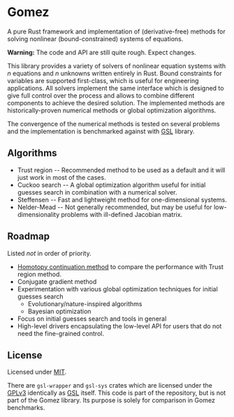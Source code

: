# Gomez

A pure Rust framework and implementation of (derivative-free) methods for
solving nonlinear (bound-constrained) systems of equations.

**Warning:** The code and API are still quite rough. Expect changes.

This library provides a variety of solvers of nonlinear equation systems with
*n* equations and *n* unknowns written entirely in Rust. Bound constraints for
variables are supported first-class, which is useful for engineering
applications. All solvers implement the same interface which is designed to give
full control over the process and allows to combine different components to
achieve the desired solution. The implemented methods are historically-proven
numerical methods or global optimization algorithms.

The convergence of the numerical methods is tested on several problems and the
implementation is benchmarked against with
[GSL](https://www.gnu.org/software/gsl/doc/html/multiroots.html) library.

## Algorithms

* Trust region -- Recommended method to be used as a default and it will just
  work in most of the cases.
* Cuckoo search -- A global optimization algorithm useful for initial guesses
  search in combination with a numerical solver.
* Steffensen -- Fast and lightweight method for one-dimensional systems.
* Nelder-Mead -- Not generally recommended, but may be useful for
  low-dimensionality problems with ill-defined Jacobian matrix.

## Roadmap

Listed *not* in order of priority.

* [Homotopy continuation
  method](http://homepages.math.uic.edu/~jan/srvart/node4.html) to compare the
  performance with Trust region method.
* Conjugate gradient method
* Experimentation with various global optimization techniques for initial
  guesses search
  * Evolutionary/nature-inspired algorithms
  * Bayesian optimization
* Focus on initial guesses search and tools in general
* High-level drivers encapsulating the low-level API for users that do not need
  the fine-grained control.

## License

Licensed under [MIT](LICENSE).

There are `gsl-wrapper` and `gsl-sys` crates which are licensed under the
[GPLv3](http://www.gnu.org/licenses/gpl-3.0.html) identically as
[GSL](https://www.gnu.org/software/gsl/) itself. This code is part of the
repository, but is not part of the Gomez library. Its purpose is solely for
comparison in Gomez benchmarks.
